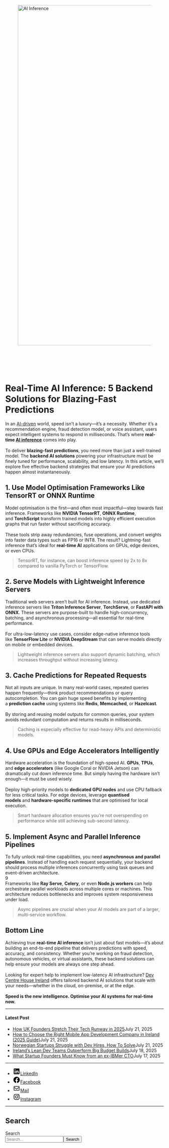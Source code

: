 
<div class="wp-block-columns alignwide is-layout-flex wp-container-core-columns-is-layout-8ba3830c wp-block-columns-is-layout-flex" style="margin-top:0;margin-bottom:0;padding-right:0;padding-left:0">
<div class="wp-block-column is-layout-flow wp-block-column-is-layout-flow" style="flex-basis:70%">
<div class="wp-block-group has-global-padding is-layout-constrained wp-block-group-is-layout-constrained"><figure class="alignwide wp-block-post-featured-image" style="padding-bottom:2vh;"><img alt="AI Inference" class="attachment-post-thumbnail size-post-thumbnail wp-post-image" decoding="async" fetchpriority="high" height="1080" sizes="(max-width: 1920px) 100vw, 1920px" src="https://www.devcentrehouse.eu/blogs/wp-content/uploads/2025/04/Real-Time-AI-ML-Mode.jpg" srcset="https://www.devcentrehouse.eu/blogs/wp-content/uploads/2025/04/Real-Time-AI-ML-Mode.jpg 1920w, https://www.devcentrehouse.eu/blogs/wp-content/uploads/2025/04/Real-Time-AI-ML-Mode-300x169.jpg 300w, https://www.devcentrehouse.eu/blogs/wp-content/uploads/2025/04/Real-Time-AI-ML-Mode-1024x576.jpg 1024w, https://www.devcentrehouse.eu/blogs/wp-content/uploads/2025/04/Real-Time-AI-ML-Mode-768x432.jpg 768w, https://www.devcentrehouse.eu/blogs/wp-content/uploads/2025/04/Real-Time-AI-ML-Mode-1536x864.jpg 1536w" style="object-fit:cover;" width="1920"/></figure>
<h1 class="alignwide wp-block-post-title has-x-large-font-size">Real-Time AI Inference: 5 Backend Solutions for Blazing-Fast Predictions</h1>
<div aria-hidden="true" class="wp-block-spacer" style="height:var(--wp--preset--spacing--10)"></div>
</div>
<div class="wp-block-group has-global-padding is-layout-constrained wp-block-group-is-layout-constrained"><div class="entry-content alignwide wp-block-post-content has-global-padding is-layout-constrained wp-container-core-post-content-is-layout-a5dd074b wp-block-post-content-is-layout-constrained">
<p>In an <a href="https://www.devcentrehouse.eu/en/services/artificial-intelligence">AI-driven</a> world, speed isn’t a luxury—it’s a necessity. Whether it’s a recommendation engine, fraud detection model, or voice assistant, users expect intelligent systems to respond in milliseconds. That’s where <strong>real-time <a href="https://en.wikipedia.org/wiki/Artificial_intelligence" rel="noreferrer noopener" target="_blank">AI inference</a></strong> comes into play.<br/><br/>To deliver <strong>blazing-fast predictions</strong>, you need more than just a well-trained model. The <strong>backend AI solutions</strong> powering your infrastructure must be finely tuned for performance, scalability, and low latency. In this article, we’ll explore five effective backend strategies that ensure your AI predictions happen almost instantaneously.</p>
<h2 class="wp-block-heading">1. Use Model Optimisation Frameworks Like TensorRT or ONNX Runtime</h2>
<p>Model optimisation is the first—and often most impactful—step towards fast inference. Frameworks like <strong>NVIDIA TensorRT</strong>, <strong>ONNX Runtime</strong>, and <strong>TorchScript</strong> transform trained models into highly efficient execution graphs that run faster without sacrificing accuracy.<br/><br/>These tools strip away redundancies, fuse operations, and convert weights into faster data types such as FP16 or INT8. The result? Lightning-fast inference that’s ideal for <strong>real-time AI</strong> applications on GPUs, edge devices, or even CPUs.</p>
<blockquote class="wp-block-quote is-layout-flow wp-block-quote-is-layout-flow">
<p>TensorRT, for instance, can boost inference speed by 2x to 8x compared to vanilla PyTorch or TensorFlow.</p>
</blockquote>
<h2 class="wp-block-heading">2. Serve Models with Lightweight Inference Servers</h2>
<p>Traditional web servers aren’t built for AI inference. Instead, use dedicated inference servers like <strong>Triton Inference Server</strong>, <strong>TorchServe</strong>, or <strong>FastAPI with ONNX</strong>. These servers are purpose-built to handle high-concurrency, batching, and asynchronous processing—all essential for real-time performance.<br/><br/>For ultra-low-latency use cases, consider edge-native inference tools like <strong>TensorFlow Lite</strong> or <strong>NVIDIA DeepStream</strong> that can serve models directly on mobile or embedded devices.</p>
<blockquote class="wp-block-quote is-layout-flow wp-block-quote-is-layout-flow">
<p>Lightweight inference servers also support dynamic batching, which increases throughput without increasing latency.</p>
</blockquote>
<h2 class="wp-block-heading">3. Cache Predictions for Repeated Requests</h2>
<p>Not all inputs are unique. In many real-world cases, repeated queries happen frequently—think product recommendations or query autocompletion. You can gain huge speed benefits by implementing a <strong>prediction cache</strong> using systems like <strong>Redis</strong>, <strong>Memcached</strong>, or <strong>Hazelcast</strong>.<br/><br/>By storing and reusing model outputs for common queries, your system avoids redundant computation and returns results in milliseconds.</p>
<blockquote class="wp-block-quote is-layout-flow wp-block-quote-is-layout-flow">
<p>Caching is especially effective for read-heavy APIs and deterministic models.</p>
</blockquote>
<h2 class="wp-block-heading">4. Use GPUs and Edge Accelerators Intelligently</h2>
<p>Hardware acceleration is the foundation of high-speed AI. <strong>GPUs</strong>, <strong>TPUs</strong>, and <strong>edge accelerators</strong> (like Google Coral or NVIDIA Jetson) can dramatically cut down inference time. But simply having the hardware isn’t enough—it must be used wisely.<br/><br/>Deploy high-priority models to <strong>dedicated GPU nodes</strong> and use CPU fallback for less critical tasks. For edge devices, leverage <strong>quantised models</strong> and <strong>hardware-specific runtimes</strong> that are optimised for local execution.</p>
<blockquote class="wp-block-quote is-layout-flow wp-block-quote-is-layout-flow">
<p>Smart hardware allocation ensures you’re not overspending on performance while still achieving sub-second latency.</p>
</blockquote>
<h2 class="wp-block-heading">5. Implement Async and Parallel Inference Pipelines</h2>
<p>To fully unlock real-time capabilities, you need <strong>asynchronous and parallel pipelines</strong>. Instead of handling each request sequentially, your backend should process multiple inferences concurrently using task queues and event-driven architecture.<br/>9<br/>Frameworks like <strong>Ray Serve</strong>, <strong>Celery</strong>, or even <strong>Node.js workers</strong> can help orchestrate parallel workloads across multiple cores or machines. This architecture reduces bottlenecks and improves system responsiveness under load.</p>
<blockquote class="wp-block-quote is-layout-flow wp-block-quote-is-layout-flow">
<p>Async pipelines are crucial when your AI models are part of a larger, multi-service workflow.</p>
</blockquote>
<h2 class="wp-block-heading">Bottom Line</h2>
<p>Achieving true <strong>real-time AI inference</strong> isn’t just about fast models—it’s about building an end-to-end pipeline that delivers predictions with speed, accuracy, and consistency. Whether you’re working on fraud detection, autonomous vehicles, or virtual assistants, these backend solutions can help ensure your models are always one step ahead.<br/><br/>Looking for expert help to implement low-latency AI infrastructure? <a href="https://www.devcentrehouse.eu/">Dev Centre House Ireland</a> offers tailored backend AI solutions that scale with your needs—whether in the cloud, on-premise, or at the edge.<br/><br/><strong>Speed is the new intelligence. Optimise your AI systems for real-time now.</strong></p>
<!--— Calendly inline widget begin ---->


<!--— Calendly inline widget end ---->
</div></div>
</div>
<div class="wp-block-column is-layout-flow wp-block-column-is-layout-flow" style="flex-basis:30%"><aside class="wp-block-template-part">
<div class="wp-block-group is-layout-flow wp-container-core-group-is-layout-0ba1ad86 wp-block-group-is-layout-flow" style="padding-right:0;padding-left:0">
<hr class="wp-block-separator has-text-color has-contrast-color has-alpha-channel-opacity has-contrast-background-color has-background is-style-wide"/>
<h4 class="wp-block-heading has-large-font-size"><strong>Latest Post</strong></h4>
<ul class="wp-block-latest-posts__list has-dates wp-block-latest-posts" style="margin-top:0;margin-bottom:0;margin-left:0;margin-right:0;"><li><a class="wp-block-latest-posts__post-title" href="https://www.devcentrehouse.eu/blogs/uk-founders-tech-runway-strategies-2025/">How UK Founders Stretch Their Tech Runway in 2025</a><time class="wp-block-latest-posts__post-date" datetime="2025-07-21T12:16:21+00:00">July 21, 2025</time></li>
<li><a class="wp-block-latest-posts__post-title" href="https://www.devcentrehouse.eu/blogs/how-to-choose-the-right-mobile-app-development-company-in-ireland-2025-guide/">How to Choose the Right Mobile App Development Company in Ireland (2025 Guide)</a><time class="wp-block-latest-posts__post-date" datetime="2025-07-21T12:04:38+00:00">July 21, 2025</time></li>
<li><a class="wp-block-latest-posts__post-title" href="https://www.devcentrehouse.eu/blogs/norwegian-startups-developer-hiring-challenges/">Norwegian Startups Struggle with Dev Hires, How To Solve</a><time class="wp-block-latest-posts__post-date" datetime="2025-07-21T12:02:22+00:00">July 21, 2025</time></li>
<li><a class="wp-block-latest-posts__post-title" href="https://www.devcentrehouse.eu/blogs/irelands-lean-dev-teams-outperform-big-budget-builds/">Ireland’s Lean Dev Teams Outperform Big Budget Builds</a><time class="wp-block-latest-posts__post-date" datetime="2025-07-18T13:10:01+00:00">July 18, 2025</time></li>
<li><a class="wp-block-latest-posts__post-title" href="https://www.devcentrehouse.eu/blogs/what-startup-founders-must-know-from-an-ex-ibmer-cto/">What Startup Founders Must Know from an ex-IBMer CTO</a><time class="wp-block-latest-posts__post-date" datetime="2025-07-17T14:38:33+00:00">July 17, 2025</time></li>
</ul>
<hr class="wp-block-separator has-text-color has-contrast-color has-alpha-channel-opacity has-contrast-background-color has-background is-style-wide"/>
<ul class="wp-block-social-links is-layout-flex wp-block-social-links-is-layout-flex"><li class="wp-social-link wp-social-link-linkedin wp-block-social-link"><a class="wp-block-social-link-anchor" href="https://www.linkedin.com/company/devcentrehouse/"><svg aria-hidden="true" focusable="false" height="24" version="1.1" viewbox="0 0 24 24" width="24" xmlns="http://www.w3.org/2000/svg"><path d="M19.7,3H4.3C3.582,3,3,3.582,3,4.3v15.4C3,20.418,3.582,21,4.3,21h15.4c0.718,0,1.3-0.582,1.3-1.3V4.3 C21,3.582,20.418,3,19.7,3z M8.339,18.338H5.667v-8.59h2.672V18.338z M7.004,8.574c-0.857,0-1.549-0.694-1.549-1.548 c0-0.855,0.691-1.548,1.549-1.548c0.854,0,1.547,0.694,1.547,1.548C8.551,7.881,7.858,8.574,7.004,8.574z M18.339,18.338h-2.669 v-4.177c0-0.996-0.017-2.278-1.387-2.278c-1.389,0-1.601,1.086-1.601,2.206v4.249h-2.667v-8.59h2.559v1.174h0.037 c0.356-0.675,1.227-1.387,2.526-1.387c2.703,0,3.203,1.779,3.203,4.092V18.338z"></path></svg><span class="wp-block-social-link-label screen-reader-text">LinkedIn</span></a></li>
<li class="wp-social-link wp-social-link-facebook wp-block-social-link"><a class="wp-block-social-link-anchor" href="https://www.facebook.com/devcentrehouse"><svg aria-hidden="true" focusable="false" height="24" version="1.1" viewbox="0 0 24 24" width="24" xmlns="http://www.w3.org/2000/svg"><path d="M12 2C6.5 2 2 6.5 2 12c0 5 3.7 9.1 8.4 9.9v-7H7.9V12h2.5V9.8c0-2.5 1.5-3.9 3.8-3.9 1.1 0 2.2.2 2.2.2v2.5h-1.3c-1.2 0-1.6.8-1.6 1.6V12h2.8l-.4 2.9h-2.3v7C18.3 21.1 22 17 22 12c0-5.5-4.5-10-10-10z"></path></svg><span class="wp-block-social-link-label screen-reader-text">Facebook</span></a></li>
<li class="wp-social-link wp-social-link-mail wp-block-social-link"><a class="wp-block-social-link-anchor" href="/cdn-cgi/l/email-protection#c1a9e7e2f0f1f0fae7e2f0f1f9faadaee7e2f1f7f5faa5a4e7e2f0f0f9faa2e7e2f0f1f0fae7e2f0f0f1fab5b3e7e2f0f1f0fae7e2f0f1f5fae7e2f0f0f0fab4e7e2f0f0f4faa4e7e2f1f5f7faa4b4"><svg aria-hidden="true" focusable="false" height="24" version="1.1" viewbox="0 0 24 24" width="24" xmlns="http://www.w3.org/2000/svg"><path d="M19,5H5c-1.1,0-2,.9-2,2v10c0,1.1.9,2,2,2h14c1.1,0,2-.9,2-2V7c0-1.1-.9-2-2-2zm.5,12c0,.3-.2.5-.5.5H5c-.3,0-.5-.2-.5-.5V9.8l7.5,5.6,7.5-5.6V17zm0-9.1L12,13.6,4.5,7.9V7c0-.3.2-.5.5-.5h14c.3,0,.5.2.5.5v.9z"></path></svg><span class="wp-block-social-link-label screen-reader-text">Mail</span></a></li>
<li class="wp-social-link wp-social-link-instagram wp-block-social-link"><a class="wp-block-social-link-anchor" href="https://www.instagram.com/devcentrehouse/"><svg aria-hidden="true" focusable="false" height="24" version="1.1" viewbox="0 0 24 24" width="24" xmlns="http://www.w3.org/2000/svg"><path d="M12,4.622c2.403,0,2.688,0.009,3.637,0.052c0.877,0.04,1.354,0.187,1.671,0.31c0.42,0.163,0.72,0.358,1.035,0.673 c0.315,0.315,0.51,0.615,0.673,1.035c0.123,0.317,0.27,0.794,0.31,1.671c0.043,0.949,0.052,1.234,0.052,3.637 s-0.009,2.688-0.052,3.637c-0.04,0.877-0.187,1.354-0.31,1.671c-0.163,0.42-0.358,0.72-0.673,1.035 c-0.315,0.315-0.615,0.51-1.035,0.673c-0.317,0.123-0.794,0.27-1.671,0.31c-0.949,0.043-1.233,0.052-3.637,0.052 s-2.688-0.009-3.637-0.052c-0.877-0.04-1.354-0.187-1.671-0.31c-0.42-0.163-0.72-0.358-1.035-0.673 c-0.315-0.315-0.51-0.615-0.673-1.035c-0.123-0.317-0.27-0.794-0.31-1.671C4.631,14.688,4.622,14.403,4.622,12 s0.009-2.688,0.052-3.637c0.04-0.877,0.187-1.354,0.31-1.671c0.163-0.42,0.358-0.72,0.673-1.035 c0.315-0.315,0.615-0.51,1.035-0.673c0.317-0.123,0.794-0.27,1.671-0.31C9.312,4.631,9.597,4.622,12,4.622 M12,3 C9.556,3,9.249,3.01,8.289,3.054C7.331,3.098,6.677,3.25,6.105,3.472C5.513,3.702,5.011,4.01,4.511,4.511 c-0.5,0.5-0.808,1.002-1.038,1.594C3.25,6.677,3.098,7.331,3.054,8.289C3.01,9.249,3,9.556,3,12c0,2.444,0.01,2.751,0.054,3.711 c0.044,0.958,0.196,1.612,0.418,2.185c0.23,0.592,0.538,1.094,1.038,1.594c0.5,0.5,1.002,0.808,1.594,1.038 c0.572,0.222,1.227,0.375,2.185,0.418C9.249,20.99,9.556,21,12,21s2.751-0.01,3.711-0.054c0.958-0.044,1.612-0.196,2.185-0.418 c0.592-0.23,1.094-0.538,1.594-1.038c0.5-0.5,0.808-1.002,1.038-1.594c0.222-0.572,0.375-1.227,0.418-2.185 C20.99,14.751,21,14.444,21,12s-0.01-2.751-0.054-3.711c-0.044-0.958-0.196-1.612-0.418-2.185c-0.23-0.592-0.538-1.094-1.038-1.594 c-0.5-0.5-1.002-0.808-1.594-1.038c-0.572-0.222-1.227-0.375-2.185-0.418C14.751,3.01,14.444,3,12,3L12,3z M12,7.378 c-2.552,0-4.622,2.069-4.622,4.622S9.448,16.622,12,16.622s4.622-2.069,4.622-4.622S14.552,7.378,12,7.378z M12,15 c-1.657,0-3-1.343-3-3s1.343-3,3-3s3,1.343,3,3S13.657,15,12,15z M16.804,6.116c-0.596,0-1.08,0.484-1.08,1.08 s0.484,1.08,1.08,1.08c0.596,0,1.08-0.484,1.08-1.08S17.401,6.116,16.804,6.116z"></path></svg><span class="wp-block-social-link-label screen-reader-text">Instagram</span></a></li></ul>
<hr class="wp-block-separator has-text-color has-contrast-color has-alpha-channel-opacity has-contrast-background-color has-background is-style-wide"/>
<div class="wp-block-group is-vertical is-content-justification-stretch is-layout-flex wp-container-core-group-is-layout-38a18bb4 wp-block-group-is-layout-flex">
<h2 class="wp-block-heading" style="font-size:clamp(1.039rem, 1.039rem + ((1vw - 0.2rem) * 0.935), 1.6rem);">Search</h2>
<form action="https://www.devcentrehouse.eu/blogs/" class="wp-block-search__button-outside wp-block-search__text-button wp-block-search" method="get" role="search"><label class="wp-block-search__label screen-reader-text" for="wp-block-search__input-2">Search</label><div class="wp-block-search__inside-wrapper" style="width: 100%"><input class="wp-block-search__input" id="wp-block-search__input-2" name="s" placeholder="Search..." required="" type="search" value=""/><button aria-label="Search" class="wp-block-search__button wp-element-button" type="submit">Search</button></div></form></div>
<div aria-hidden="true" class="wp-block-spacer" style="height:var(--wp--preset--spacing--10)"></div>
</div>
</aside></div>
</div>

